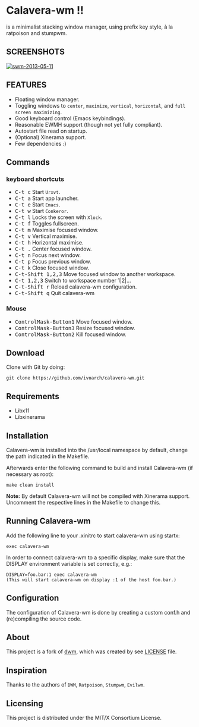 # Calavera-wm !!

is a minimalist stacking window manager, using prefix key style, à la ratpoison and stumpwm.

SCREENSHOTS
-------------
[![swm-2013-05-11](http://3image.com/images/2013/05/17/2013-05-17-1115521024x768scrot.th.png)](http://3image.com/images/2013/05/17/2013-05-17-1115521024x768scrot.png)

FEATURES
--------
- Floating window manager.
- Toggling windows to `center`, `maximize`, `vertical`, `horizontal`, and `full screen maximizing`.
- Good keyboard control (Emacs keybindings).
- Reasonable EWMH support (though not yet fully compliant).
- Autostart file read on startup.
- (Optional) Xinerama support.
- Few dependencies :)

Commands
-----------------

### keyboard shortcuts

- <kbd>C-t c</kbd> Start `Urxvt`.
- <kbd>C-t a</kbd> Start app launcher.
- <kbd>C-t e</kbd> Start `Emacs`.
- <kbd>C-t w</kbd> Start `Conkeror`.
- <kbd>C-t l</kbd> Locks the screen with `Xlock`.
- <kbd>C-t f</kbd> Toggles fullscreen.
- <kbd>C-t m</kbd> Maximise focused window.
- <kbd>C-t v</kbd> Vertical maximise.
- <kbd>C-t h</kbd> Horizontal maximise.
- <kbd>C-t .</kbd> Center focused window.
- <kbd>C-t n</kbd> Focus next window.
- <kbd>C-t p</kbd> Focus previous window.
- <kbd>C-t k</kbd> Close focused window.
- <kbd>C-t-Shift 1,2,3</kbd> Move focused window to another workspace.
- <kbd>C-t 1,2,3</kbd> Switch to workspace number 1|2|...
- <kbd>C-t-Shift r</kbd> Reload calavera-wm configuration.
- <kbd>C-t-Shift q</kbd> Quit calavera-wm

### Mouse

- <kbd>ControlMask\-Button1</kbd> Move focused window.
- <kbd>ControlMask\-Button3</kbd> Resize focused window.
- <kbd>ControlMask\-Button2</kbd> Kill focused window.

Download
--------
Clone with Git by doing:

    git clone https://github.com/ivoarch/calavera-wm.git

Requirements
------------
- Libx11
- Libxinerama

Installation
------------
Calavera-wm is installed into the /usr/local namespace by default,
change the path indicated in the Makefile.

Afterwards enter the following command to build and install Calavera-wm (if
necessary as root):

    make clean install

**Note:** By default Calavera-wm will not be compiled with Xinerama support.
Uncomment the respective lines in the Makefile to change this.

Running Calavera-wm
-----------
Add the following line to your .xinitrc to start calavera-wm using startx:

    exec calavera-wm

In order to connect calavera-wm to a specific display, make sure that
the DISPLAY environment variable is set correctly, e.g.:

    DISPLAY=foo.bar:1 exec calavera-wm
    (This will start calavera-wm on display :1 of the host foo.bar.)

Configuration
-------------
The configuration of Calavera-wm is done by creating a custom conf.h
and (re)compiling the source code.

About
-----
This project is a fork of [dwm](http://dwm.suckless.org/), which was created by see [LICENSE](https://raw.github.com/ivoarch/calavera-wm/master/LICENSE) file.

Inspiration
-------------
Thanks to the authors of `DWM`, `Ratpoison`, `Stumpwm`, `Evilwm`.

Licensing
----------
This project is distributed under the MIT/X Consortium License.
